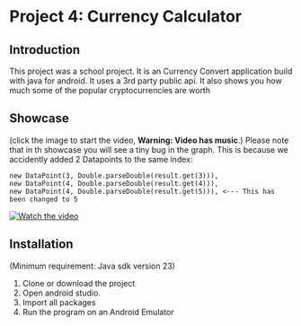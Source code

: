 # Project 4: Currency Calculator

## Introduction

This project was a school project. It is an Currency Convert application build with java for android. It uses a 3rd party public api. It also shows you how much some of the popular cryptocurrencies are worth

## Showcase

(click the image to start the video, **Warning: Video has music**.)
Please note that in th showcase you will see a tiny bug in the graph. This is because we accidently added 2 Datapoints to the same index:
```
new DataPoint(3, Double.parseDouble(result.get(3))),
new DataPoint(4, Double.parseDouble(result.get(4))),
new DataPoint(4, Double.parseDouble(result.get(5))), <--- This has been changed to 5
```

[![Watch the video](https://oguzcankarakoc.github.io/storage/project4-currency-converter/currency-converter.jpg)](https://oguzcankarakoc.github.io/storage/project4-currency-converter/showcase.mp4)

## Installation

(Minimum requirement: Java sdk version 23)
1. Clone or download the project
2. Open android studio.
3. Import all packages
4. Run the program on an Android Emulator
